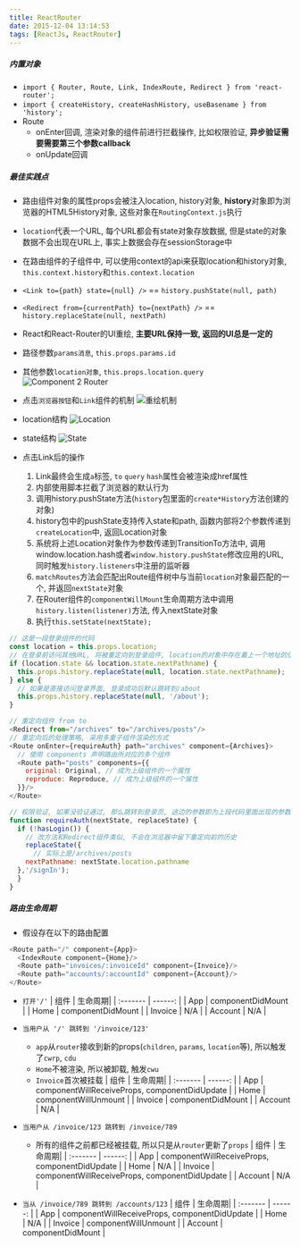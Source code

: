```yaml
---
title: ReactRouter
date: 2015-12-04 13:14:53
tags: [ReactJs, ReactRouter]
---
```


##### 内置对象
- `import { Router, Route, Link, IndexRoute, Redirect } from 'react-router';`
- `import { createHistory, createHashHistory, useBasename } from 'history';`
- Route
  - onEnter回调, 渲染对象的组件前进行拦截操作, 比如权限验证, **异步验证需要需要第三个参数callback**
  - onUpdate回调

<!-- more -->

##### 最佳实践点
- 路由组件对象的属性props会被注入location, history对象, **history**对象即为浏览器的HTML5History对象, 这些对象在`RoutingContext.js`执行
- `location`代表一个URL, 每个URL都会有state对象存放数据, 但是state的对象数据不会出现在URL上, 事实上数据会存在sessionStorage中
- 在路由组件的子组件中, 可以使用context的api来获取location和history对象, `this.context.history`和`this.context.location`
- `<Link to={path} state={null} />` == `history.pushState(null, path)`
- `<Redirect from={currentPath} to={nextPath} />` == `history.replaceState(null, nextPath)`
- React和React-Router的UI重绘, **主要URL保持一致, 返回的UI总是一定的**
- 路径参数`params消息`, `this.props.params.id`
- 其他参数`location对象`, `this.props.location.query`
![Component 2 Router](/images/ReactRouter/1451466274435.png)
- 点击`浏览器按钮`和`Link`组件的机制
![重绘机制](/images/ReactRouter/1451466377835.png)
- location结构
![Location](/images/ReactRouter/1451466588319.png)
- state结构
![State](/images/ReactRouter/1451466653355.png)

- 点击Link后的操作
  1. Link最终会生成`a`标签, `to` `query` `hash`属性会被渲染成href属性
  2. 内部使用脚本拦截了浏览器的默认行为
  3. 调用history.pushState方法(`history`包里面的`create*History`方法创建的对象)
  4. history包中的pushState支持传入state和path, 函数内部将2个参数传递到`createLocation`中, 返回Location对象
  5. 系统将上述Location对象作为参数传递到TransitionTo方法中, 调用window.location.hash或者`window.history.pushState`修改应用的URL, 同时触发`history.listeners`中注册的监听器
  6. `matchRoutes`方法会匹配出Route组件树中与当前`location`对象最匹配的一个, 并返回`nextState`对象
  7. 在Router组件的`componentWillMount`生命周期方法中调用`history.listen(listener)`方法, 传入nextState对象
  8. 执行`this.setState(nextState);`
```javascript
// 这是一段登录组件的代码
const location = this.props.location;
// 在登录前访问其他URL, 将被重定向到登录组件, location的对象中存在着上一个地址的信息, 在登录成功后可以从这里取出信息, 进行访问页面的定位, 重要的是location的state对象, 这个对象和history里面的state一样, 存放着字典数据
if (location.state && location.state.nextPathname) {
  this.props.history.replaceState(null, location.state.nextPathname);
} else {
  // 如果是直接访问登录界面, 登录成功后默认跳转到/about
  this.props.history.replaceState(null, '/about');
}
```

```javascript
// 重定向组件 from to
<Redirect from="/archives" to="/archives/posts"/>
// 重定向后的处理策略, 采用多重子组件渲染的方式
<Route onEnter={requireAuth} path="archives" component={Archives}>
  // 使用 components 声明路由所对应的多个组件
  <Route path="posts" components={{
    original: Original, // 成为上级组件的一个属性
    reproduce: Reproduce, // 成为上级组件的一个属性
  }}/>
</Route>

// 权限验证, 如果没验证通过, 那么跳转到登录页, 这边的参数即为上段代码里面出现的参数
function requireAuth(nextState, replaceState) {
  if (!hasLogin()) {
    // 改方法和Redirect组件类似, 不会在浏览器中留下重定向前的历史
    replaceState({
      // 实际上是/archives/posts
    nextPathname: nextState.location.pathname
  },'/signIn');
  }
}
```

##### 路由生命周期
- 假设存在以下的路由配置
```javascript
<Route path="/" component={App}>
  <IndexRoute component={Home}/>
  <Route path="invoices/:invoiceId" component={Invoice}/>
  <Route path="accounts/:accountId" component={Account}/>
</Route>
```
- `打开'/'`
| 组件       |  生命周期|
| :-------  | ------:  |
| App    |  componentDidMount  |
| Home    |  componentDidMount  |
| Invoice    |  N/A  |
| Account    |  N/A  |

- `当用户从 '/' 跳转到 '/invoice/123'`
    - `app`从`router`接收到新的props(`children`, `params`, `location`等), 所以触发了`cwrp`, `cdu`
    - `Home`不被渲染, 所以被卸载, 触发`cwu`
    - `Invoice`首次被挂载
| 组件       |  生命周期|
| :-------  | ------:  |
| App    |  componentWillReceiveProps, componentDidUpdate  |
| Home    |  componentWillUnmount  |
| Invoice    |  componentDidMount  |
| Account    |  N/A  |

- `当用户从 /invoice/123 跳转到 /invoice/789`
  - 所有的组件之前都已经被挂载, 所以只是从`router`更新了`props`
| 组件       |  生命周期|
| :-------  | ------:  |
| App    |  componentWillReceiveProps, componentDidUpdate  |
| Home    |  N/A  |
| Invoice    |  componentWillReceiveProps, componentDidUpdate  |
| Account    |  N/A  |

- `当从 /invoice/789 跳转到 /accounts/123`
| 组件       |  生命周期|
| :-------  | ------:  |
| App    |  componentWillReceiveProps, componentDidUpdate  |
| Home    |  N/A  |
| Invoice    |  componentWillUnmount  |
| Account    |  componentDidMount  |